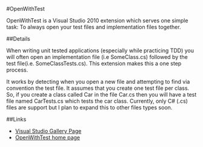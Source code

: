 #OpenWithTest

OpenWithTest is a Visual Studio 2010 extension which serves one simple task: To always open your test files and implementation files together.

##Details

When writing unit tested applications (especially while practicing TDD) you will often open an implementation file (i.e SomeClass.cs) followed by the test file(i.e. SomeClassTests.cs).  This extension makes this a one step process.

It works by detecting when you open a new file and attempting to find via convention the test file. It assumes that you create one test file per class.  So, if you create a class called Car in the file Car.cs then you will have a test file named CarTests.cs which tests the car class.
Currently, only C# (.cs) files are support but I plan to expand this to other files types soon.
 
##Links
* [Visual Studio Gallery Page](http://visualstudiogallery.msdn.microsoft.com/40ed230b-067a-44c6-9a3b-93f661aa4ab6)
* [OpenWithTest home page](http://matthewmanela.com/projects/openwithtest/)